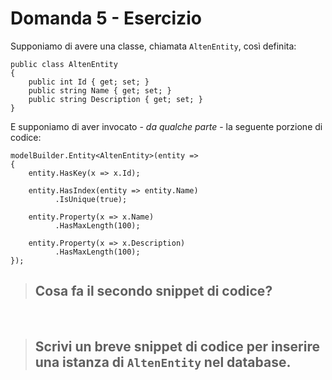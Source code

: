 # Domanda 5 - Esercizio

Supponiamo di avere una classe, chiamata <code>AltenEntity</code>, così definita:

    public class AltenEntity
    {
        public int Id { get; set; }
        public string Name { get; set; }
        public string Description { get; set; } 
    }

E supponiamo di aver invocato - *da qualche parte* - la seguente porzione di codice:

    modelBuilder.Entity<AltenEntity>(entity =>
    {
        entity.HasKey(x => x.Id);

        entity.HasIndex(entity => entity.Name)
              .IsUnique(true);

        entity.Property(x => x.Name)
              .HasMaxLength(100);

        entity.Property(x => x.Description)
              .HasMaxLength(100);
    });

>## Cosa fa il secondo snippet di codice?

&nbsp;

>## Scrivi un breve snippet di codice per inserire una istanza di <code>AltenEntity</code> nel database.
